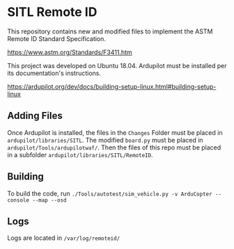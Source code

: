 # SITL Remote ID

This repository contains new and modified files to implement the ASTM Remote ID Standard Specification.

https://www.astm.org/Standards/F3411.htm

This project was developed on Ubuntu 18.04. Ardupilot must be installed per its documentation's instructions.

https://ardupilot.org/dev/docs/building-setup-linux.html#building-setup-linux

## Adding Files

Once Ardupilot is installed, the files in the `Changes` Folder must be placed in `ardupilot/libraries/SITL`. The modified `board.py` must be placed in `ardupilot/Tools/ardupilotwaf/`. Then the files of this repo must be placed in a subfolder `ardupilot/libraries/SITL/RemoteID`.

## Building

To build the code, run `./Tools/autotest/sim_vehicle.py -v ArduCopter --console --map --osd`

## Logs

Logs are located in `/var/log/remoteid/`






